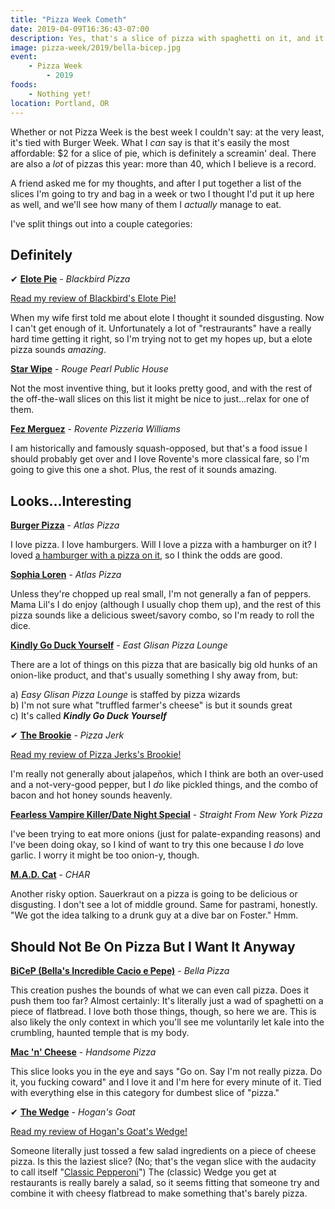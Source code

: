 ```yaml
---
title: "Pizza Week Cometh"
date: 2019-04-09T16:36:43-07:00
description: Yes, that's a slice of pizza with spaghetti on it, and it's available for Pizza Week 2019.
image: pizza-week/2019/bella-bicep.jpg
event: 
    - Pizza Week
        - 2019
foods: 
    - Nothing yet!
location: Portland, OR
---
```

Whether or not Pizza Week is the best week I couldn't say: at the very least, it's tied with Burger Week. What I *can* say is that it's easily the most affordable: $2 for a slice of pie, which is definitely a screamin' deal. There are also a *lot* of pizzas this year: more than 40, which I believe is a record.

A friend asked me for my thoughts, and after I put together a list of the slices I'm going to try and bag in a week or two I thought I'd put it up here as well, and we'll see how many of them I *actually* manage to eat.

I've split things out into a couple categories:

## Definitely

✔ [**Elote Pie**][elote] - *Blackbird Pizza*

[Read my review of Blackbird's Elote Pie!](/post/elote-pie/)

When my wife first told me about elote I thought it sounded disgusting. Now I can't get enough of it. Unfortunately a lot of "restraurants" have a really hard time getting it right, so I'm trying not to get my hopes up, but a elote pizza sounds *amazing*.

[**Star Wipe**][star-wipe] - *Rouge Pearl Public House*

Not the most inventive thing, but it looks pretty good, and with the rest of the off-the-wall slices on this list it might be nice to just...relax for one of them.

[**Fez Merguez**][fez] - *Rovente Pizzeria Williams*

I am historically and famously squash-opposed, but that's a food issue I should probably get over and I love Rovente's more classical fare, so I'm going to give this one a shot. Plus, the rest of it sounds amazing.

## Looks...Interesting

[**Burger Pizza**][burger] - *Atlas Pizza*

I love pizza. I love hamburgers. Will I love a pizza with a hamburger on it? I loved [a hamburger with a pizza on it][fat-brando], so I think the odds are good.

[**Sophia Loren**][sophia] - *Atlas Pizza*

Unless they're chopped up real small, I'm not generally a fan of peppers. Mama Lil's I do enjoy (although I usually chop them up), and the rest of this pizza sounds like a delicious sweet/savory combo, so I'm ready to roll the dice.

[**Kindly Go Duck Yourself**][duck] - *East Glisan Pizza Lounge*

There are a lot of things on this pizza that are basically big old hunks of an onion-like product, and that's usually something I shy away from, but:

a) *Easy Glisan Pizza Lounge* is staffed by pizza wizards  
b) I'm not sure what "truffled farmer's cheese" is but it sounds great  
c) It's called *__Kindly Go Duck Yourself__*

✔ [**The Brookie**][brookie] - *Pizza Jerk*

[Read my review of Pizza Jerks's Brookie!](/post/the-brookie-and-the-bobbie/)

I'm really not generally about jalapeños, which I think are both an over-used and a not-very-good pepper, but I *do* like pickled things, and the combo of bacon and hot honey sounds heavenly.

[**Fearless Vampire Killer/Date Night Special**][vampire-killer] - *Straight From New York Pizza*

I've been trying to eat more onions (just for palate-expanding reasons) and I've been doing okay, so I kind of want to try this one because I *do* love garlic. I worry it might be too onion-y, though.

[**M.A.D. Cat**][mad-cat] - *CHAR*

Another risky option. Sauerkraut on a pizza is going to be delicious or disgusting. I don't see a lot of middle ground. Same for pastrami, honestly. "We got the idea talking to a drunk guy at a dive bar on Foster." Hmm.

## Should Not Be On Pizza But I Want It Anyway

[**BiCeP (Bella's Incredible Cacio e Pepe)**][cacio] - *Bella Pizza*

This creation pushes the bounds of what we can even call pizza. Does it push them too far? Almost certainly: It's literally just a wad of spaghetti on a piece of flatbread. I love both those things, though, so here we are. This is also likely the only context in which you'll see me voluntarily let kale into the crumbling, haunted temple that is my body.

[**Mac 'n' Cheese**][mac] - *Handsome Pizza*

This slice looks you in the eye and says "Go on. Say I'm not really pizza. Do it, you fucking coward" and I love it and I'm here for every minute of it. Tied with everything else in this category for dumbest slice of "pizza."

✔ [**The Wedge**][wedge] - *Hogan's Goat*

[Read my review of Hogan's Goat's Wedge!](/post/the-wedge/)

Someone literally just tossed a few salad ingredients on a piece of cheese pizza. Is this the laziest slice? (No; that's the vegan slice with the audacity to call itself "[Classic Pepperoni][classic]") The (classic) Wedge you get at restaurants is really barely a salad, so it seems fitting that someone try and combine it with cheesy flatbread to make something that's barely pizza.

[pizza-week]: https://www.portlandmercury.com/events/pizza-week?category=pizza-week
[elote]: https://www.portlandmercury.com/events/26260791/elote-pie
[star-wipe]: https://www.portlandmercury.com/events/26260932/star-wipe
[fez]: https://www.portlandmercury.com/events/26260936/fez-merguez
[burger]: https://www.portlandmercury.com/events/26260704/dots-burger-pizza
[sophia]: https://www.portlandmercury.com/events/26260708/sophia-loren
[cacio]: https://www.portlandmercury.com/events/26260787/bicep-bellas-incredible-cacio-e-pepe
[vampire-killer]: https://www.portlandmercury.com/events/26261045/fearless-vampire-killerdate-night-special
[mad-cat]: https://www.portlandmercury.com/events/26260795/mad-cat
[duck]: https://www.portlandmercury.com/events/26260808/kindly-go-duck-yourself
[mac]: https://www.portlandmercury.com/events/26260812/mac-n-cheese
[wedge]: https://www.portlandmercury.com/events/26260816/the-wedge
[brookie]: https://www.portlandmercury.com/events/26260917/the-brookie
[kung-pow]: https://www.portlandmercury.com/events/26260912/kung-pow-wow
[classic]: https://www.portlandmercury.com/events/26261068/classic-pepperoni

[fat-brando]: https://niku.alwaysblank.org/post/the-fat-brando/